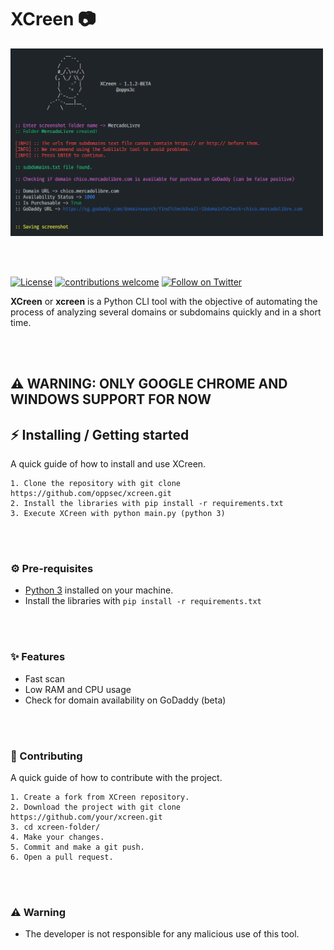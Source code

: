 # XCreen 📷

<img src="./images/xcreen_preview.png" width="500" height="300">

<br><br>

[![License](https://img.shields.io/badge/license-MIT-_red.svg)](https://opensource.org/licenses/MIT)
[![contributions welcome](https://img.shields.io/badge/contributions-welcome-brightgreen.svg?style=flat)](https://github.com/oppsec/xcreen/issues)
[![Follow on Twitter](https://img.shields.io/twitter/follow/opps3c.svg?logo=twitter)](https://twitter.com/oppsec)

**XCreen** or **xcreen** is a Python CLI tool with the objective of automating the process of analyzing several domains or subdomains quickly and in a short time.

<br><br>

## **⚠️ WARNING: ONLY GOOGLE CHROME AND WINDOWS SUPPORT FOR NOW**
## ⚡ Installing / Getting started

A quick guide of how to install and use XCreen.

```shell
1. Clone the repository with git clone https://github.com/oppsec/xcreen.git
2. Install the libraries with pip install -r requirements.txt
3. Execute XCreen with python main.py (python 3)
```

<br><br>

### ⚙️ Pre-requisites
- [Python 3](https://www.python.org/downloads/) installed on your machine.
- Install the libraries with `pip install -r requirements.txt`

<br><br>

### ✨ Features
- Fast scan
- Low RAM and CPU usage
- Check for domain availability on GoDaddy (beta)

<br><br>

### 🔨 Contributing

A quick guide of how to contribute with the project.

```shell
1. Create a fork from XCreen repository.
2. Download the project with git clone https://github.com/your/xcreen.git
3. cd xcreen-folder/
4. Make your changes.
5. Commit and make a git push.
6. Open a pull request.
```

<br><br>

### ⚠️ Warning
- The developer is not responsible for any malicious use of this tool.
